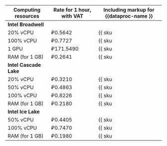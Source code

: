 | Computing resources    | Rate for 1 hour, with VAT | Including markup for {{dataproc-name }}       |
|------------------------|---------------------------|-----------------------------------------------|
| **Intel Broadwell**                                                                                |
| 20% vCPU               | ₽0.5642                   | {{ sku|RUB|mdb.dataproc.v1.cpu.c20|string }}  |
| 100% vCPU              | ₽0.7727                   | {{ sku|RUB|mdb.dataproc.v1.cpu.c100|string }} |
| 1 GPU                  | ₽171.5490                 | {{ sku|RUB|mdb.dataproc.gpu.gpu|string }}     |
| RAM (for 1 GB)         | ₽0.2641                   | {{ sku|RUB|mdb.dataproc.v1.ram|string }}      |
| **Intel Cascade Lake**                                                                             |
| 20% vCPU               | ₽0.3210                   | {{ sku|RUB|mdb.dataproc.v2.cpu.c20|string }}  |
| 50% vCPU               | ₽0.4863                   | {{ sku|RUB|mdb.dataproc.v2.cpu.c50|string }}  |
| 100% vCPU              | ₽0.8226                   | {{ sku|RUB|mdb.dataproc.v2.cpu.c100|string }} |
| RAM (for 1 GB)         | ₽0.2180                   | {{ sku|RUB|mdb.dataproc.v2.ram|string }}      |
| **Intel Ice Lake**                                                                                 |
| 50% vCPU               | ₽0.4405                   | {{ sku|RUB|mdb.dataproc.v3.cpu.c50|string }}  |
| 100% vCPU              | ₽0.7470                   | {{ sku|RUB|mdb.dataproc.v3.cpu.c100|string }} |
| RAM (for 1 GB)         | ₽0.1980                   | {{ sku|RUB|mdb.dataproc.v3.ram|string }}      |
